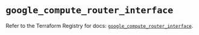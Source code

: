 # `google_compute_router_interface`

Refer to the Terraform Registry for docs: [`google_compute_router_interface`](https://registry.terraform.io/providers/hashicorp/google-beta/6.41.0/docs/resources/google_compute_router_interface).
